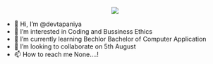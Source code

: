 <p align="center">
  <img src="[https://capsule-render.vercel.app/api?text=Hey Everyone!🕹️&animation=fadeIn&type=waving&color=gradient&height=100](https://capsule-render.vercel.app/api?type=rounded&height=200&color=gradient&text=Hey%20Everyone%20👋&reversal=false)"/>
</p>

- 👋 Hi, I’m @devtapaniya
- 👀 I’m interested in Coding and Bussiness Ethics
- 🌱 I’m currently learning Bechlor Bachelor of Computer Application
- 💞️ I’m looking to collaborate on 5th August
- 📫 How to reach me None....!

<!---
devtapaniya/devtapaniya is a ✨ special ✨ repository because its `README.md` (this file) appears on your GitHub profile.
You can click the Preview link to take a look at your changes.
--->

